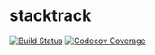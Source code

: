# stacktrack
[![Build Status](http://img.shields.io/travis/douglasvegas/stacktrack.svg)](https://travis-ci.com/douglasvegas/stacktrack)
[![Codecov Coverage](https://img.shields.io/codecov/c/github/douglasvegas/stacktrack/master.svg?style=flat-square)](https://codecov.io/gh/douglasvegas/stacktrack/)

